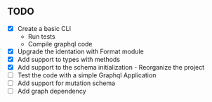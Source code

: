 ## TODO

- [x] Create a basic CLI
  - Run tests
  - Compile graphql code
- [x] Upgrade the identation with Format module
- [x] Add support to types with methods
- [x] Add support to the schema initialization - Reorganize the project
- [ ] Test the code with a simple Graphql Application
- [ ] Add support for mutation schema
- [ ] Add graph dependency
